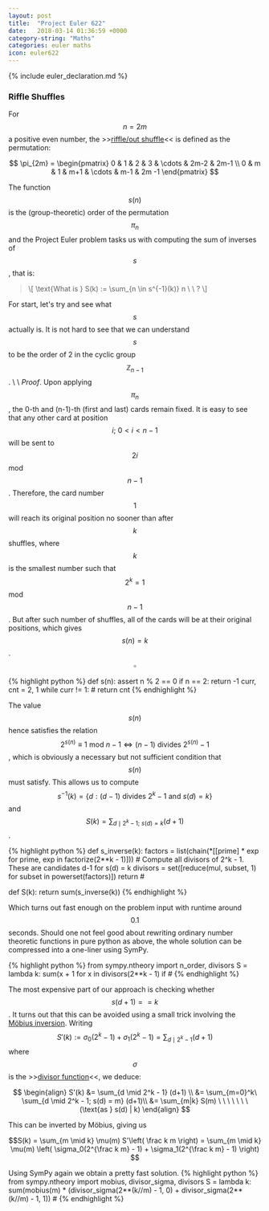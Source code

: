 ```yaml
---
layout: post
title:  "Project Euler 622"
date:   2018-03-14 01:36:59 +0000
category-string: "Maths"
categories: euler maths
icon: euler622
---
```


{% include euler_declaration.md %}

### Riffle Shuffles

For $$ n = 2m $$ a positive even number, the >>[riffle/out shuffle](https://en.wikipedia.org/wiki/Out_shuffle)<< is defined as the permutation:

  $$ \pi_{2m} = \begin{pmatrix}
    0 & 1 & 2 & 3 & \cdots & 2m-2 & 2m-1 \\
    0 & m & 1 & m+1 & \cdots &  m-1 & 2m -1
  \end{pmatrix} $$

The function $$ s(n) $$ is the (group-theoretic) order of the permutation $$\pi_n$$ and the Project Euler problem tasks us with computing the sum of inverses of $$s$$, that is:

> \\[ \text{What is } S(k) := \sum_{n \in s^{-1}(k)} n \ \ ? \\]

For start, let's try and see what $$s$$ actually is. It is not hard to see that we can understand $$s$$ to be the order of 2 in the cyclic group $$\mathbb Z_{n - 1}$$.
\\
\\
_Proof_. Upon applying $$\pi_{n}$$, the 0-th and (n-1)-th (first and last) cards remain fixed. It is easy to see that any other card at position $$ i;\ 0 < i < n-1 $$ will be sent to $$ 2i $$ mod $$n - 1$$. Therefore, the card number $$1$$ will reach its original position no sooner than after $$k$$ shuffles, where $$k$$ is the smallest number such that $$2^k = 1$$ mod $$n - 1$$. But after such number of shuffles, all of the cards will be at their original positions, which gives $$s(n) = k$$. $$\square$$

{% highlight python %}
def s(n):
    assert n % 2 == 0
    if n == 2:
        return -1
    curr, cnt = 2, 1
    while curr != 1:
        # <REMOVED>
    return cnt
{% endhighlight %}

The value $$s(n)$$ hence satisfies the relation $$2^{s(n)} \equiv 1 \text{ mod } n - 1 \iff (n - 1) \text{ divides } 2^{s(n)} - 1$$, which is obviously a necessary but not sufficient condition that $$s(n)$$ must satisfy. This allows us to compute $$s^{-1}(k) = \{d : (d - 1) \text{ divides } 2^k - 1 \text{ and } s(d) = k \}$$ and $$S(k) = \sum_{d \mid 2^k - 1;\ s(d) = k} (d+1)$$.

{% highlight python %}
def s_inverse(k):
    factors = list(chain(*[[prime] * exp for prime, exp in factorize(2**k - 1)]))
    # Compute all divisors of 2^k - 1. These are candidates d-1 for s(d) = k
    divisors = set([reduce(mul, subset, 1) for subset in powerset(factors)])
    return # <REMOVED>

def S(k):
    return sum(s_inverse(k))
{% endhighlight %}

Which turns out fast enough on the problem input with runtime around $$0.1$$ seconds. Should one not feel good about rewriting ordinary number theoretic functions in pure python as above, the whole solution can be compressed into a one-liner using SymPy.

{% highlight python %}
from sympy.ntheory import n_order, divisors
S = lambda k: sum(x + 1 for x in divisors(2**k - 1) if # <REMOVED>
{% endhighlight %}


The most expensive part of our approach is checking whether $$s(d+1) == k$$. It turns out that this can be avoided using a small trick involving the [Möbius inversion](https://en.wikipedia.org/wiki/Möbius_inversion_formula). Writing $$ S'(k) :=  \sigma_0(2^k - 1) + \sigma_1(2^k - 1) =  \sum_{d \mid 2^k - 1} (d+1) $$ where $$ \sigma $$ is the >>[divisor function](https://en.wikipedia.org/wiki/Divisor_function)<<, we deduce:

$$
\begin{align}
  S'(k) &= \sum_{d \mid 2^k - 1} (d+1) \\
        &= \sum_{m=0}^k\  \sum_{d \mid 2^k - 1; s(d) = m} (d+1)\\
        &= \sum_{m|k} S(m) \ \ \ \ \ \ \ (\text{as } s(d) | k)
\end{align}  
$$

This can be inverted by Möbius, giving us

$$S(k) = \sum_{m \mid k} \mu(m) S'\left( \frac k m \right) = \sum_{m \mid k} \mu(m) \left( \sigma_0(2^{\frac k m} - 1) + \sigma_1(2^{\frac k m} - 1) \right) $$

Using SymPy again we obtain a pretty fast solution.
{% highlight python %}
from sympy.ntheory import mobius, divisor_sigma, divisors
S = lambda k: sum(mobius(m) * (divisor_sigma(2**(k//m) - 1, 0) + divisor_sigma(2**(k//m) - 1, 1)) # <REMOVED>
{% endhighlight %}
